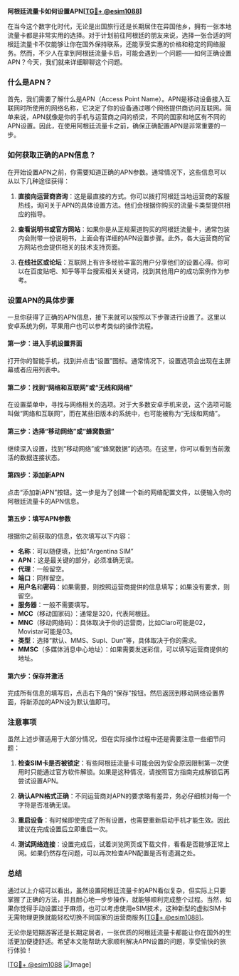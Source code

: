 **阿根廷流量卡如何设置APN[[TG💪+ @esim1088](https://t.me/s/esim1088)]**

在当今这个数字化时代，无论是出国旅行还是长期居住在异国他乡，拥有一张本地流量卡都是非常实用的选择。对于计划前往阿根廷的朋友来说，选择一张合适的阿根廷流量卡不仅能够让你在国外保持联系，还能享受实惠的价格和稳定的网络服务。然而，不少人在拿到阿根廷流量卡后，可能会遇到一个问题——如何正确设置APN？今天，我们就来详细聊聊这个问题。

### 什么是APN？

首先，我们需要了解什么是APN（Access Point Name）。APN是移动设备接入互联网时所使用的网络名称，它决定了你的设备通过哪个网络提供商访问互联网。简单来说，APN就像是你的手机与运营商之间的桥梁，不同的国家和地区有不同的APN设置。因此，在使用阿根廷流量卡之前，确保正确配置APN是非常重要的一步。

### 如何获取正确的APN信息？

在开始设置APN之前，你需要知道正确的APN参数。通常情况下，这些信息可以从以下几种途径获得：

1. **直接向运营商咨询**：这是最直接的方式。你可以拨打阿根廷当地运营商的客服热线，询问关于APN的具体设置方法。他们会根据你购买的流量卡类型提供相应的指导。

2. **查看说明书或官方网站**：如果你是从正规渠道购买的阿根廷流量卡，通常包装内会附带一份说明书，上面会有详细的APN设置步骤。此外，各大运营商的官方网站也会提供相关的技术支持页面。

3. **在线社区或论坛**：互联网上有许多经验丰富的用户分享他们的设置心得。你可以在百度贴吧、知乎等平台搜索相关关键词，找到其他用户的成功案例作为参考。

### 设置APN的具体步骤

一旦你获得了正确的APN信息，接下来就可以按照以下步骤进行设置了。这里以安卓系统为例，苹果用户也可以参考类似的操作流程。

#### 第一步：进入手机设置界面

打开你的智能手机，找到并点击“设置”图标。通常情况下，设置选项会出现在主屏幕或者应用列表中。

#### 第二步：找到“网络和互联网”或“无线和网络”

在设置菜单中，寻找与网络相关的选项。对于大多数安卓手机来说，这个选项可能叫做“网络和互联网”，而在某些旧版本的系统中，也可能被称为“无线和网络”。

#### 第三步：选择“移动网络”或“蜂窝数据”

继续深入设置，找到“移动网络”或“蜂窝数据”的选项。在这里，你可以看到当前激活的数据连接状态。

#### 第四步：添加新APN

点击“添加新APN”按钮。这一步是为了创建一个新的网络配置文件，以便输入你的阿根廷流量卡的APN信息。

#### 第五步：填写APN参数

根据你之前获取的信息，依次填写以下内容：
- **名称**：可以随便填，比如“Argentina SIM”
- **APN**：这是最关键的部分，必须准确无误。
- **代理**：一般留空。
- **端口**：同样留空。
- **用户名**和**密码**：如果需要，则按照运营商提供的信息填写；如果没有要求，则留空。
- **服务器**：一般不需要填写。
- **MCC**（移动国家码）：通常是320，代表阿根廷。
- **MNC**（移动网络码）：具体取决于你的运营商，比如Claro可能是02，Movistar可能是03。
- **类型**：选择“默认、MMS、Supl、Dun”等，具体取决于你的需求。
- **MMSC**（多媒体消息中心地址）：如果需要发送彩信，可以填写运营商提供的地址。

#### 第六步：保存并激活

完成所有信息的填写后，点击右下角的“保存”按钮。然后返回到移动网络设置界面，将新添加的APN设为默认值即可。

### 注意事项

虽然上述步骤适用于大部分情况，但在实际操作过程中还是需要注意一些细节问题：

1. **检查SIM卡是否被锁定**：有些阿根廷流量卡可能会因为安全原因限制第一次使用时只能通过官方软件解锁。如果是这种情况，请按照官方指南完成解锁后再尝试设置APN。

2. **确认APN格式正确**：不同运营商对APN的要求略有差异，务必仔细核对每一个字符是否准确无误。

3. **重启设备**：有时候即使完成了所有设置，也需要重新启动手机才能生效。因此建议在完成设置后立即重启一次。

4. **测试网络连接**：设置完成后，试着浏览网页或下载文件，看看是否能够正常上网。如果仍然存在问题，可以再次检查APN配置是否有遗漏之处。

### 总结

通过以上介绍可以看出，虽然设置阿根廷流量卡的APN看似复杂，但实际上只要掌握了正确的方法，并且耐心地一步步操作，就能够顺利完成整个过程。当然，如果你觉得手动设置过于麻烦，也可以考虑使用eSIM技术，这种新型的虚拟SIM卡无需物理更换就能轻松切换不同国家的运营商服务[[TG💪+ @esim1088](https://t.me/s/esim1088)]。

无论你是短期游客还是长期定居者，一张优质的阿根廷流量卡都能让你在国外的生活更加便捷舒适。希望本文能帮助大家顺利解决APN设置的问题，享受愉快的旅行体验！

[[TG💪+ @esim1088](https://t.me/s/esim1088) ![Image](https://i.postimg.cc/4NQfJmqS/Snipaste-2025-05-13-00-14-12.png)]